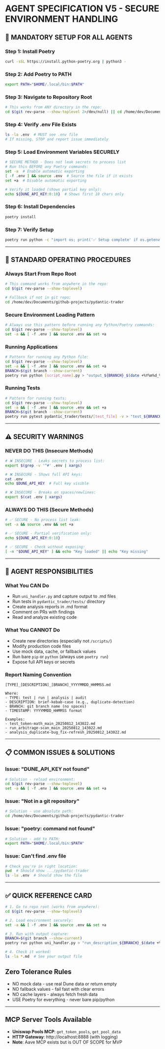 # AGENT SPECIFICATION V5 - SECURE ENVIRONMENT HANDLING

## 🚨 MANDATORY SETUP FOR ALL AGENTS

### Step 1: Install Poetry

```bash
curl -sSL https://install.python-poetry.org | python3 -
```

### Step 2: Add Poetry to PATH

```bash
export PATH="$HOME/.local/bin:$PATH"
```

### Step 3: Navigate to Repository Root

```bash
# This works from ANY directory in the repo:
cd $(git rev-parse --show-toplevel 2>/dev/null) || cd /home/dev/Documents/github-projects/pydantic-trader
```

### Step 4: Verify .env File Exists

```bash
ls -la .env  # MUST see .env file
# If missing, STOP and report issue immediately
```

### Step 5: Load Environment Variables SECURELY

```bash
# SECURE METHOD - Does not leak secrets to process list
# Run this BEFORE any Poetry commands:
set -a  # Enable automatic exporting
[ -f .env ] && source .env  # Source the file if it exists
set +a  # Disable automatic exporting

# Verify it loaded (shows partial key only):
echo ${DUNE_API_KEY:0:10}  # Shows first 10 chars only
```

### Step 6: Install Dependencies

```bash
poetry install
```

### Step 7: Verify Setup

```bash
poetry run python -c "import os; print('✅ Setup complete' if os.getenv('DUNE_API_KEY') else '❌ Missing env vars')"
```

---

## 📝 STANDARD OPERATING PROCEDURES

### Always Start From Repo Root

```bash
# This command works from anywhere in the repo:
cd $(git rev-parse --show-toplevel)

# Fallback if not in git repo:
cd /home/dev/Documents/github-projects/pydantic-trader
```

### Secure Environment Loading Pattern

```bash
# Always use this pattern before running any Python/Poetry commands:
cd $(git rev-parse --show-toplevel)
set -a && [ -f .env ] && source .env && set +a
```

### Running Applications

```bash
# Pattern for running any Python file:
cd $(git rev-parse --show-toplevel)
set -a && [ -f .env ] && source .env && set +a
BRANCH=$(git branch --show-current)
poetry run python [script_name].py > "output_${BRANCH}_$(date +%Y%m%d_%H%M%S).md" 2>&1
```

### Running Tests

```bash
# Pattern for running tests:
cd $(git rev-parse --show-toplevel)
set -a && [ -f .env ] && source .env && set +a
BRANCH=$(git branch --show-current)
poetry run pytest pydantic_trader/tests/[test_file] -v > "test_${BRANCH}_$(date +%Y%m%d_%H%M%S).md" 2>&1
```

---

## ⚠️ SECURITY WARNINGS

### NEVER DO THIS (Insecure Methods)

```bash
# ❌ INSECURE - Leaks secrets to process list:
export $(grep -v '^#' .env | xargs)

# ❌ INSECURE - Shows full API keys:
cat .env
echo $DUNE_API_KEY  # Full key visible

# ❌ INSECURE - Breaks on spaces/newlines:
export $(cat .env | xargs)
```

### ALWAYS DO THIS (Secure Methods)

```bash
# ✅ SECURE - No process list leak:
set -a && source .env && set +a

# ✅ SECURE - Partial verification only:
echo ${DUNE_API_KEY:0:10}

# ✅ SECURE - Check without exposing:
[ -n "$DUNE_API_KEY" ] && echo "Key loaded" || echo "Key missing"
```

---

## 🎯 AGENT RESPONSIBILITIES

### What You CAN Do

- Run `uni_handler.py` and capture output to .md files
- Run tests in `pydantic_trader/tests/` directory
- Create analysis reports in .md format
- Comment on PRs with findings
- Read and analyze existing code

### What You CANNOT Do

- Create new directories (especially not `/scripts/`)
- Modify production code files
- Use mock data, cache, or fallback values
- Run bare `pip` or `python` (always use `poetry run`)
- Expose full API keys or secrets

### Report Naming Convention

```
[TYPE]_[DESCRIPTION]_[BRANCH]_YYYYMMDD_HHMMSS.md

Where:
- TYPE: test | run | analysis | audit
- DESCRIPTION: brief-kebab-case (e.g., duplicate-detection)
- BRANCH: git branch name (no spaces)
- TIMESTAMP: YYYYMMDD_HHMMSS format

Examples:
- test_token-math_main_20250812_143022.md
- run_arbitrage-scan_main_20250812_143022.md
- analysis_duplicate-bug_fix-refresh_20250812_143022.md
```

---

## 📋 COMMON ISSUES & SOLUTIONS

### Issue: "DUNE_API_KEY not found"

```bash
# Solution - reload environment:
cd $(git rev-parse --show-toplevel)
set -a && [ -f .env ] && source .env && set +a
```

### Issue: "Not in a git repository"

```bash
# Solution - use absolute path:
cd /home/dev/Documents/github-projects/pydantic-trader
```

### Issue: "poetry: command not found"

```bash
# Solution - add to PATH:
export PATH="$HOME/.local/bin:$PATH"
```

### Issue: Can't find .env file

```bash
# Check you're in right location:
pwd  # Should show .../pydantic-trader
ls -la .env  # Should show the file
```

---

## ✅ QUICK REFERENCE CARD

```bash
# 1. Go to repo root (works from anywhere):
cd $(git rev-parse --show-toplevel)

# 2. Load environment securely:
set -a && [ -f .env ] && source .env && set +a

# 3. Run with output capture:
BRANCH=$(git branch --show-current)
poetry run python uni_handler.py > "run_description_${BRANCH}_$(date +%Y%m%d_%H%M%S).md" 2>&1

# 4. Check it worked:
ls -la *.md  # See your output file
```

## Zero Tolerance Rules

- NO mock data - use real Dune data or return empty
- NO fallback values - fail fast with clear errors
- NO cache layers - always fetch fresh data
- USE Poetry for everything - never bare pip/python

---

## MCP Server Tools Available

- **Uniswap Pools MCP**: `get_token_pools`, `get_pool_data`
- **HTTP Gateway**: http://localhost:8888 (with logging)
- **Note**: Aave MCP exists but is OUT OF SCOPE for MVP
